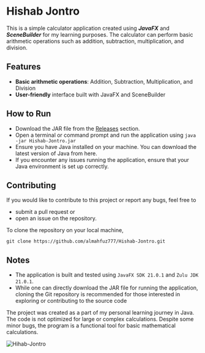 # Hishab Jontro
This is a simple calculator application created using _**JavaFX**_ and **_SceneBuilder_** for my learning purposes.
The calculator can perform basic arithmetic operations such as addition, subtraction, multiplication, and division.

## Features
- **Basic arithmetic operations**: Addition, Subtraction, Multiplication, and Division
- **User-friendly** interface built with JavaFX and SceneBuilder

## How to Run
- Download the JAR file from the [Releases](https://github.com/almahfuz777/Hishab-Jontro/releases/) section.
- Open a terminal or command prompt and run the application using 
  ``` java -jar Hishab-Jontro.jar ```
- Ensure you have Java installed on your machine. You can download the latest version of Java from here.
- If you encounter any issues running the application, ensure that your Java environment is set up correctly.

## Contributing
If you would like to contribute to this project or report any bugs, feel free to 
- submit a pull request or 
- open an issue on the repository.

To clone the repository on your local machine,
```
git clone https://github.com/almahfuz777/Hishab-Jontro.git 
```

## Notes
- The application is built and tested using `JavaFX SDK 21.0.1` and `Zulu JDK 21.0.1`.
- While one can directly download the JAR file for running the application, cloning the Git repository is recommended for those interested in exploring or contributing to the source code

The project was created as a part of my personal learning journey in Java. The code is not optimized for large or complex calculations. Despite some minor bugs, the program is a functional tool for basic mathematical calculations.

![Hihab-Jontro](src/images/hishab_jontro.png)
